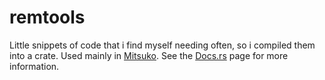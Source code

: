 # remtools
Little snippets of code that i find myself needing often, so i compiled them into a crate. Used mainly in [Mitsuko](https://github.com/RemRemEgg/mitsuko).
See the [Docs.rs](https://docs.rs/remtools/latest/remtools/) page for more information.
